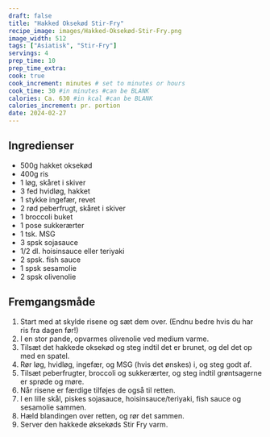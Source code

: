 ```yaml
---
draft: false
title: "Hakked Oksekød Stir-Fry"
recipe_image: images/Hakked-Oksekød-Stir-Fry.png
image_width: 512
tags: ["Asiatisk", "Stir-Fry"]
servings: 4
prep_time: 10
prep_time_extra:
cook: true 
cook_increment: minutes # set to minutes or hours
cook_time: 30 #in minutes #can be BLANK
calories: Ca. 630 #in kcal #can be BLANK
calories_increment: pr. portion
date: 2024-02-27
---
```


## Ingredienser

- 500g hakket oksekød
- 400g ris
- 1 løg, skåret i skiver
- 3 fed hvidløg, hakket
- 1 stykke ingefær, revet
- 2 rød peberfrugt, skåret i skiver
- 1 broccoli buket
- 1 pose sukkerærter
- 1 tsk. MSG
- 3 spsk sojasauce
- 1/2 dl. hoisinsauce eller teriyaki
- 2 spsk. fish sauce
- 1 spsk sesamolie
- 2 spsk olivenolie

## Fremgangsmåde

1. Start med at skylde risene og sæt dem over. (Endnu bedre hvis du har ris fra dagen før!)
2. I en stor pande, opvarmes olivenolie ved medium varme.
3. Tilsæt det hakkede oksekød og steg indtil det er brunet, og del det op med en spatel.
4. Rør løg, hvidløg, ingefær, og MSG (hvis det ønskes) i, og steg godt af.
5. Tilsæt peberfrugter, broccoli og sukkerærter, og steg indtil grøntsagerne er sprøde og møre.
7. Når risene er færdige tilføjes de også til retten.
6. I en lille skål, piskes sojasauce, hoisinsauce/teriyaki, fish sauce og sesamolie sammen.
7. Hæld blandingen over retten, og rør det sammen.
8. Server den hakkede øksekøds Stir Fry varm.
